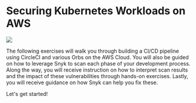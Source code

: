 # Securing Kubernetes Workloads on AWS

![](https://partner-workshop-assets.s3.us-east-2.amazonaws.com/circleci-gitbook-flow.png)

The following exercises will walk you through building a CI/CD pipeline using CircleCI and various Orbs on the AWS Cloud. You will also be guided on how to leverage Snyk to scan each phase of your development process. Along the way, you will receive instruction on how to interpret scan results and the impact of these vulnerabilities through hands-on exercises. Lastly, you will receive guidance on how Snyk can help you fix these.

Let's get started!

